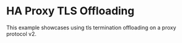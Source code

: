 # HA Proxy TLS Offloading

This example showcases using tls termination offloading on a proxy protocol
v2.
